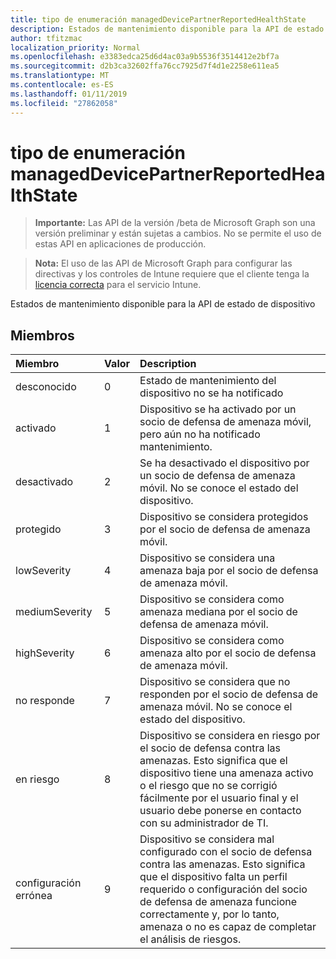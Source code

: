 ```yaml
---
title: tipo de enumeración managedDevicePartnerReportedHealthState
description: Estados de mantenimiento disponible para la API de estado de dispositivo
author: tfitzmac
localization_priority: Normal
ms.openlocfilehash: e3383edca25d6d4ac03a9b5536f3514412e2bf7a
ms.sourcegitcommit: d2b3ca32602ffa76cc7925d7f4d1e2258e611ea5
ms.translationtype: MT
ms.contentlocale: es-ES
ms.lasthandoff: 01/11/2019
ms.locfileid: "27862058"
---
```

# <a name="manageddevicepartnerreportedhealthstate-enum-type"></a>tipo de enumeración managedDevicePartnerReportedHealthState

> **Importante:** Las API de la versión /beta de Microsoft Graph son una versión preliminar y están sujetas a cambios. No se permite el uso de estas API en aplicaciones de producción.

> **Nota:** El uso de las API de Microsoft Graph para configurar las directivas y los controles de Intune requiere que el cliente tenga la [licencia correcta](https://go.microsoft.com/fwlink/?linkid=839381) para el servicio Intune.

Estados de mantenimiento disponible para la API de estado de dispositivo
## <a name="members"></a>Miembros
|Miembro	|Valor|Description|
|:---|:---|:---|
|desconocido|0|Estado de mantenimiento del dispositivo no se ha notificado|
|activado|1|Dispositivo se ha activado por un socio de defensa de amenaza móvil, pero aún no ha notificado mantenimiento.|
|desactivado|2|Se ha desactivado el dispositivo por un socio de defensa de amenaza móvil. No se conoce el estado del dispositivo.|
|protegido|3|Dispositivo se considera protegidos por el socio de defensa de amenaza móvil.|
|lowSeverity|4|Dispositivo se considera una amenaza baja por el socio de defensa de amenaza móvil.|
|mediumSeverity|5|Dispositivo se considera como amenaza mediana por el socio de defensa de amenaza móvil.|
|highSeverity|6|Dispositivo se considera como amenaza alto por el socio de defensa de amenaza móvil.|
|no responde|7|Dispositivo se considera que no responden por el socio de defensa de amenaza móvil. No se conoce el estado del dispositivo.|
|en riesgo|8|Dispositivo se considera en riesgo por el socio de defensa contra las amenazas. Esto significa que el dispositivo tiene una amenaza activo o el riesgo que no se corrigió fácilmente por el usuario final y el usuario debe ponerse en contacto con su administrador de TI.|
|configuración errónea|9|Dispositivo se considera mal configurado con el socio de defensa contra las amenazas. Esto significa que el dispositivo falta un perfil requerido o configuración del socio de defensa de amenaza funcione correctamente y, por lo tanto, amenaza o no es capaz de completar el análisis de riesgos.|





